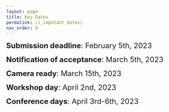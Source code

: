 ```yaml
---
layout: page
title: Key Dates
permalink: /z_impotant_dates/
nav_order: 6
---
```


<span style="font-size:20px;"> <strong>Submission deadline</strong>: February 5th, 2023

<span style="font-size:20px;"><strong>Notification of acceptance</strong>: March 5th, 2023

<span style="font-size:20px;"><strong>Camera ready</strong>: March 15th, 2023

<span style="font-size:20px;"><strong>Workshop day</strong>: April 2nd, 2023

<span style="font-size:20px;"><strong>Conference days</strong>: April 3rd-6th, 2023

